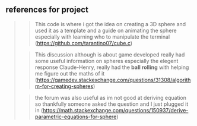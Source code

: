 ## references for project

>> This code is where i got the idea on creating a 3D sphere and used it as a template  and a guide on animating the sphere especially with learning who to manipulate the terminal (https://github.com/tarantino07/cube.c)
>
>>  This discussion although is about game developed really had some useful information on spheres especially the elegent response Claude-Henry, really had the **ball rolling** with helping me figure out the maths of it (https://gamedev.stackexchange.com/questions/31308/algorithm-for-creating-spheres)
>
>> the forum was also useful as im not good at deriving equation so thankfully someone asked the question and I just plugged it in (https://math.stackexchange.com/questions/150937/derive-parametric-equations-for-sphere)
>
>>



